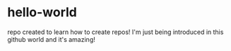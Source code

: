 # hello-world
repo created to learn how to create repos! I'm just being introduced in this github world and it's amazing!
